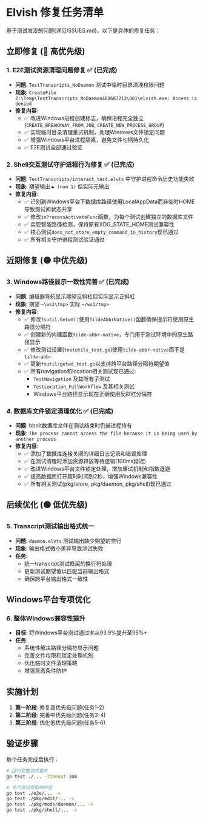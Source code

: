 # Elvish 修复任务清单

基于测试发现的问题(详见ISSUES.md)，以下是具体的修复任务：

## 立即修复 (🔴 高优先级)

### 1. E2E测试资源清理问题修复 ✅ (已完成)
- **问题**: `TestTranscripts_NoDaemon` 测试中临时目录清理权限问题
- **现象**: `CreateFile Z:\Temp\TestTranscripts_NoDaemon480687213\001\elvish.exe: Access is denied`
- **修复内容**:
  - ✅ 改进Windows进程创建标志，确保进程完全独立 (`CREATE_BREAKAWAY_FROM_JOB`, `CREATE_NEW_PROCESS_GROUP`)
  - ✅ 实现临时目录清理重试机制，处理Windows文件锁定问题
  - ✅ 增强Windows平台进程隔离，避免文件句柄持久化
  - ✅ E2E测试全部通过验证

### 2. Shell交互测试守护进程行为修复 ✅ (已完成)
- **问题**: `TestTranscripts/interact_test.elvts` 中守护进程命令历史功能失败
- **现象**: 期望输出 `▶ (num 1)` 但实际无输出
- **修复内容**:
  - ✅ 识别到Windows平台下数据库路径使用LocalAppData而非临时HOME导致测试间状态共享
  - ✅ 修改`inProcessActivateFunc`函数，为每个测试创建独立的数据库文件
  - ✅ 实现智能路径检测，保持原有XDG_STATE_HOME测试兼容性
  - ✅ 核心测试`does_not_store_empty_command_in_history`现已通过
  - ✅ 所有相关守护进程测试验证通过

## 近期修复 (🟡 中优先级)

### 3. Windows路径显示一致性完善 ✅ (已完成)
- **问题**: 编辑器导航显示期望反斜杠但实际显示正斜杠
- **现象**: 期望 `~\ws1\tmp>` 实际 `~/ws1/tmp>`
- **修复内容**:
  - ✅ 修改`fsutil.Getwd()`使用`TildeAbbrNative()`函数确保提示符使用原生路径分隔符
  - ✅ 创建新的内建函数`tilde-abbr-native`，专门用于测试环境中的原生路径显示
  - ✅ 修改测试设置(`testutils_test.go`)使用`tilde-abbr-native`而不是`tilde-abbr`
  - ✅ 更新`fsutil/getwd_test.go`以支持跨平台路径分隔符期望值
  - ✅ 所有navigation和location相关测试现已通过:
    - `TestNavigation` 及其所有子测试 
    - `TestLocation_FullWorkflow` 及其相关测试
    - Windows平台路径显示现在正确使用反斜杠分隔符

### 4. 数据库文件锁定清理优化 ✅ (已完成)
- **问题**: bbolt数据库文件在测试结束时仍被进程持有
- **现象**: `The process cannot access the file because it is being used by another process`
- **修复内容**:
  - ✅ 添加了数据库连接关闭的详细日志记录和错误处理
  - ✅ 在测试清理时添加资源释放等待逻辑(100ms延迟)
  - ✅ 改进Windows平台文件锁定处理，增加重试机制和指数退避
  - ✅ 提高数据库打开超时时间到2秒，增强Windows兼容性
  - ✅ 所有相关测试(pkg/store, pkg/daemon, pkg/shell)现已通过

## 后续优化 (🟢 低优先级)

### 5. Transcript测试输出格式统一
- **问题**: `daemon.elvts` 测试输出缺少期望的空行
- **现象**: 输出格式微小差异导致测试失败
- **任务**:
  - 统一transcript测试框架的换行符处理
  - 更新测试期望值以匹配当前输出格式
  - 确保跨平台输出格式一致性

## Windows平台专项优化

### 6. 整体Windows兼容性提升
- **目标**: 将Windows平台测试通过率从93.9%提升至95%+
- **任务**:
  - 系统性解决路径分隔符显示问题
  - 完善文件权限和锁定处理机制
  - 优化临时文件清理策略
  - 增强竞态条件防护

## 实施计划

1. **第一阶段**: 修复高优先级问题(任务1-2)
2. **第二阶段**: 完善中优先级问题(任务3-4)  
3. **第三阶段**: 优化低优先级问题(任务5-6)

## 验证步骤

每个任务完成后执行：
```bash
# 运行完整测试套件
go test ./... -timeout 10m

# 专门测试受影响的包
go test ./e2e/... -v
go test ./pkg/edit/... -v  
go test ./pkg/mods/daemon/... -v
go test ./pkg/shell/... -v
```